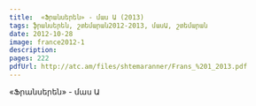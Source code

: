 ```yaml
---
title:  «Ֆրանսերեն» - մաս Ա (2013)
tags: ֆրանսերեն, շտեմարան2012-2013, մասԱ, շտեմարան
date: 2012-10-28
image: france2012-1
description: 
pages: 222
pdfUrl: http://atc.am/files/shtemaranner/Frans_%201_2013.pdf
---
```



«Ֆրանսերեն» - մաս Ա
